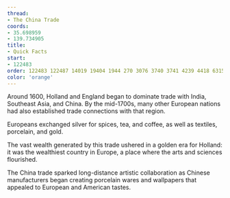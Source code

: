 ```yaml
---
thread:
- The China Trade
coords:
- 35.698959
- 139.734905
title:
- Quick Facts
start:
- 122483
order: 122483 122487 14019 19404 1944 270 3076 3740 3741 4239 4418 63154 8362
color: 'orange'
---
```


Around 1600, Holland and England began to dominate trade with India, Southeast Asia, and China. By the mid-1700s, many other European nations had also established trade connections with that region.

Europeans exchanged silver for spices, tea, and coffee, as well as textiles, porcelain, and gold. 

The vast wealth generated by this trade ushered in a golden era for Holland: it was the wealthiest country in Europe, a place where the arts and sciences flourished.

The China trade sparked long-distance artistic collaboration as Chinese manufacturers began creating porcelain wares and wallpapers that appealed to European and American tastes.

